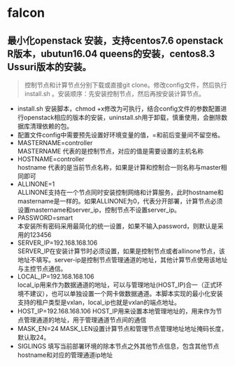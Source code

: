 # falcon
## 最小化openstack 安装，支持centos7.6 openstack R版本，ubutun16.04 queens的安装，centos8.3 Ussuri版本的安装。
>控制节点和计算节点分别下载或直接git clone。修改config文件，然后执行install.sh 。安装顺序：先安装控制节点，然后再按安装计算节点。
* install.sh 安装脚本，chmod +x修改为可执行，结合config文件的参数配置进行openstack相应的版本的安装，uninstall.sh用于卸载，慎重使用，会删除数据库清理依赖的包。
* 配置文件config中需要预先设置好环境变量的值，=和前后变量间不留空格。   
* MASTERNAME=controller  
  MASTERNAME 代表的是控制节点，对应的值是需要设置的主机名称  
* HOSTNAME=controller  
  hostname 代表的是当前节点名称，如果是计算和控制合一则名称与master相同即可
* ALLINONE=1  
  ALLINONE支持在一个节点同时安装控制网络和计算服务，此时hostname和mastername是一样的。如果ALLINONE为0，代表分开部署，计算节点必须设置mastername和server_ip，控制节点不设置server_ip。
* PASSWORD=smart  
  本安装所有密码采用最简化的统一设置，如果不输入password，则默认是采用的123456
* SERVER_IP=192.168.168.106  
  SERVER_IP在安装计算节时必须设置，如果是控制节点或者allinone节点，该地址不填写。server-ip是控制节点管理通道的地址，其他计算节点使用该地址与主控节点通信。
* LOCAL_IP=192.168.168.106  
  local_ip用来作为数据通道的地址，可以与管理地址(HOST_IP)合一（正式环境不建议），也可以单独设置一个网卡做数据通道。本脚本实现的最小化安装支持的租户类型是vxlan，local_ip也就是vxlan的端点地址。
* HOST_IP=192.168.168.106
  HOST_IP用来设置本地管理地址的，用来作为节点管理通道的地址，用于管理通道节点间的通信
* MASK_EN=24
  MASK_LEN设置计算节点和管理节点管理地址地址掩码长度，默认取24。
* SIGLINGS 填写当前部署环境的除本节点之外其他节点信息，包含其他节点hostname和对应的管理通道ip地址
